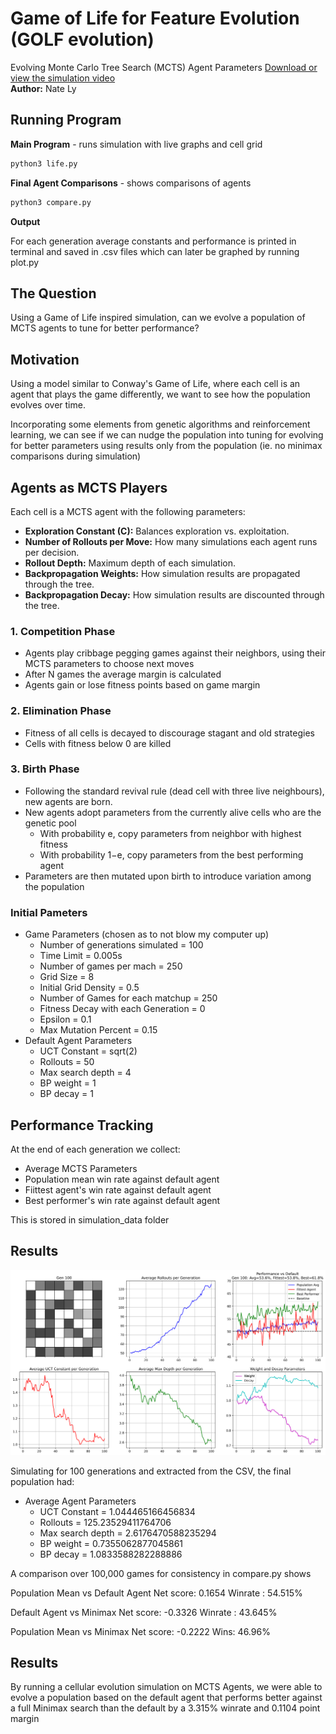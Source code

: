 # Game of Life for Feature Evolution (GOLF evolution)
Evolving Monte Carlo Tree Search (MCTS) Agent Parameters
[Download or view the simulation video](GOLF.mp4)  
**Author:** Nate Ly  
## Running Program
**Main Program** - runs simulation with live graphs and cell grid
```bash
python3 life.py
```
**Final Agent Comparisons** - shows comparisons of agents
```bash
python3 compare.py
```
**Output**

For each generation average constants and performance is printed in terminal and saved in .csv files which can later be graphed by running plot.py

## The Question  

Using a Game of Life inspired simulation, can we evolve a population of MCTS agents to tune for better performance?

## Motivation  

Using a model similar to Conway's Game of Life, where each cell is an agent that plays the game differently, we want to see how the population evolves over time.  

Incorporating some elements from genetic algorithms and reinforcement learning, we can see if we can nudge the population into tuning for evolving for better parameters using results only from the population (ie. no minimax comparisons during simulation)

## Agents as MCTS Players  

Each cell is a MCTS agent with the following parameters:

- **Exploration Constant (C):** Balances exploration vs. exploitation.  
- **Number of Rollouts per Move:** How many simulations each agent runs per decision.  
- **Rollout Depth:** Maximum depth of each simulation.  
- **Backpropagation Weights:** How simulation results are propagated through the tree.  
- **Backpropagation Decay:** How simulation results are discounted through the tree.  

### 1. Competition Phase  

- Agents play cribbage pegging games against their neighbors, using their MCTS parameters to choose next moves  
- After N games the average margin is calculated  
- Agents gain or lose fitness points based on game margin  

### 2. Elimination Phase  

- Fitness of all cells is decayed to discourage stagant and old strategies  
- Cells with fitness below 0 are killed  

### 3. Birth Phase  

- Following the standard revival rule (dead cell with three live neighbours), new agents are born.  
- New agents adopt parameters from the currently alive cells who are the genetic pool  
  - With probability e, copy parameters from neighbor with highest fitness  
  - With probability 1−e, copy parameters from the best performing agent  
- Parameters are then mutated upon birth to introduce variation among the population  

### Initial Pameters  
- Game Parameters (chosen as to not blow my computer up)
  - Number of generations simulated = 100
  - Time Limit = 0.005s
  - Number of games per mach = 250
  - Grid Size = 8  
  - Initial Grid Density = 0.5  
  - Number of Games for each matchup = 250  
  - Fitness Decay with each Generation = 0  
  - Epsilon = 0.1  
  - Max Mutation Percent = 0.15  
- Default Agent Parameters
  - UCT Constant = sqrt(2)
  - Rollouts = 50  
  - Max search depth = 4  
  - BP weight = 1
  - BP decay = 1

## Performance Tracking  
At the end of each generation we collect:  
- Average MCTS Parameters  
- Population mean win rate against default agent  
- Fiittest agent's win rate against default agent
- Best performer's win rate against default agent

This is stored in simulation_data folder

## Results
![Final Simulation Plot](final_simulation_plot.png)

Simulating for 100 generations and extracted from the CSV, the final population had:

- Average Agent Parameters
  - UCT Constant = 1.044465166456834
  - Rollouts = 125.23529411764706
  - Max search depth = 2.6176470588235294
  - BP weight = 0.7355062877045861
  - BP decay = 1.0833588282288886

A comparison over 100,000 games for consistency in compare.py shows

Population Mean vs Default Agent
Net score: 0.1654
Winrate : 54.515%

Default Agent vs Minimax 
Net score: -0.3326
Winrate : 43.645%

Population Mean vs Minimax
Net score: -0.2222
Wins: 46.96%

## Results
By running a cellular evolution simulation on MCTS Agents, we were able to evolve a population based on the default agent that performs better against a full Minimax search than the default by a 3.315% winrate and 0.1104 point margin

